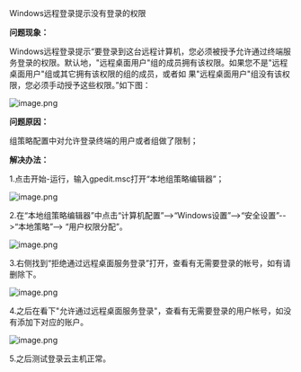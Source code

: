 Windows远程登录提示没有登录的权限

**问题现象：**

Windows远程登录提示“要登录到这台远程计算机，您必须被授予允许通过终端服务登录的权限。默认地，"远程桌面用户"组的成员拥有该权限。如果您不是"远程桌面用户"组或其它拥有该权限的组的成员，或者如 果"远程桌面用户"组没有该权限，您必须手动授予这些权限。”如下图：

![image.png](https://img1.jcloudcs.com/cms/28e03932-a86f-4b4e-8dc7-019713455e7120180305200819.png)

**问题原因：**

组策略配置中对允许登录终端的用户或者组做了限制；

**解决办法：**

1.点击开始-运行，输入gpedit.msc打开“本地组策略编辑器”；

![image.png](https://img1.jcloudcs.com/cms/4874c979-4597-4c11-b61a-f80b41a15c9c20180305200826.png)

2.在“本地组策略编辑器”中点击“计算机配置”-->“Windows设置”-->“安全设置”-->“本地策略”--> “用户权限分配”。

![image.png](https://img1.jcloudcs.com/cms/c1ea456d-9e97-4152-98a8-812ee756a1f820180305200835.png)

3.右侧找到“拒绝通过远程桌面服务登录”打开，查看有无需要登录的帐号，如有请删除下。

![image.png](https://img1.jcloudcs.com/cms/23308b9b-037e-48b2-aad3-cb086ececbb920180305200919.png)

4.之后在看下"允许通过远程桌面服务登录"，查看有无需要登录的用户帐号，如没有添加下对应的账户。

![image.png](https://img1.jcloudcs.com/cms/5235390c-efd9-4c62-ac98-727b9ca910e820180305200933.png)

5.之后测试登录云主机正常。